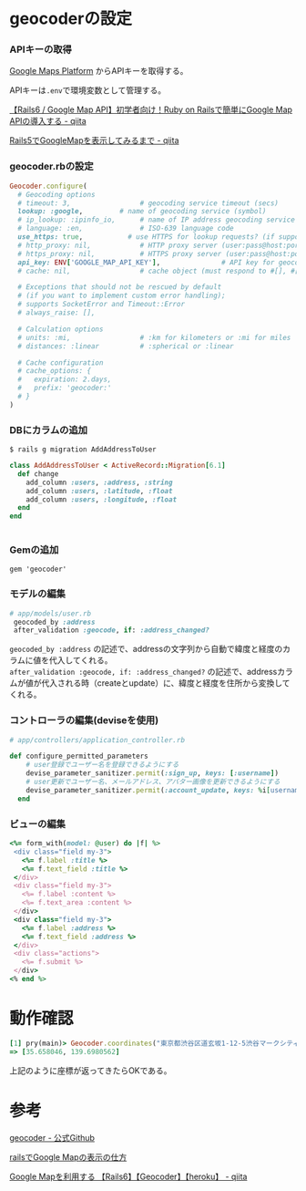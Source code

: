 # geocoderの設定

### APIキーの取得

[Google Maps Platform](https://mapsplatform.google.com/) からAPIキーを取得する。

APIキーは`.env`で環境変数として管理する。

[【Rails6 / Google Map API】初学者向け！Ruby on Railsで簡単にGoogle Map APIの導入する - qiita](https://qiita.com/nagase_toya/items/e49977efb686ed05eadb)

[Rails5でGoogleMapを表示してみるまで - qiita](https://qiita.com/tiara/items/4a1c98418917a0e74cbb)

### geocoder.rbの設定

```ruby
Geocoder.configure(
  # Geocoding options
  # timeout: 3,                 # geocoding service timeout (secs)
  lookup: :google,         # name of geocoding service (symbol)
  # ip_lookup: :ipinfo_io,      # name of IP address geocoding service (symbol)
  # language: :en,              # ISO-639 language code
  use_https: true,           # use HTTPS for lookup requests? (if supported)
  # http_proxy: nil,            # HTTP proxy server (user:pass@host:port)
  # https_proxy: nil,           # HTTPS proxy server (user:pass@host:port)
  api_key: ENV['GOOGLE_MAP_API_KEY'],               # API key for geocoding service
  # cache: nil,                 # cache object (must respond to #[], #[]=, and #del)

  # Exceptions that should not be rescued by default
  # (if you want to implement custom error handling);
  # supports SocketError and Timeout::Error
  # always_raise: [],

  # Calculation options
  # units: :mi,                 # :km for kilometers or :mi for miles
  # distances: :linear          # :spherical or :linear

  # Cache configuration
  # cache_options: {
  #   expiration: 2.days,
  #   prefix: 'geocoder:'
  # }
)
```

### DBにカラムの追加

`$ rails g migration AddAddressToUser`

```ruby
class AddAddressToUser < ActiveRecord::Migration[6.1]
  def change
    add_column :users, :address, :string
    add_column :users, :latitude, :float
    add_column :users, :longitude, :float
  end
end
 
```

### Gemの追加

`gem 'geocoder'`

### モデルの編集

```ruby
# app/models/user.rb
 geocoded_by :address
 after_validation :geocode, if: :address_changed?
```
`geocoded_by :address` の記述で、addressの文字列から自動で緯度と経度のカラムに値を代入してくれる。  
`after_validation :geocode, if: :address_changed?` の記述で、addressカラムが値が代入される時（createとupdate）に、緯度と経度を住所から変換してくれる。

### コントローラの編集(deviseを使用)

```ruby
# app/controllers/application_controller.rb

def configure_permitted_parameters
    # user登録でユーザー名を登録できるようにする
    devise_parameter_sanitizer.permit(:sign_up, keys: [:username])
    # user更新でユーザー名、メールアドレス、アバター画像を更新できるようにする
    devise_parameter_sanitizer.permit(:account_update, keys: %i[username email avatar address latitude longitude])
  end
```

### ビューの編集

```ruby
<%= form_with(model: @user) do |f| %>
 <div class="field my-3">
   <%= f.label :title %>
   <%= f.text_field :title %>
 </div>
 <div class="field my-3">
   <%= f.label :content %>
   <%= f.text_area :content %>
 </div>
 <div class="field my-3">
   <%= f.label :address %>
   <%= f.text_field :address %>
 </div>
 <div class="actions">
   <%= f.submit %>
 </div>
<% end %>
```

# 動作確認

```ruby
[1] pry(main)> Geocoder.coordinates("東京都渋谷区道玄坂1-12-5渋谷マークシティ")
=> [35.658046, 139.6980562]
```

上記のように座標が返ってきたらOKである。

# 参考

[geocoder - 公式Github](https://github.com/alexreisner/geocoder)

[railsでGoogle Mapの表示の仕方](https://note.com/mosanei/n/n460548e2a62b)

[Google Mapを利用する 【Rails6】【Geocoder】【heroku】 - qiita](https://qiita.com/MandoNarin/items/aa91ffae373a8cfc85d2?utm_campaign=popular_items&utm_medium=feed&utm_source=popular_items)